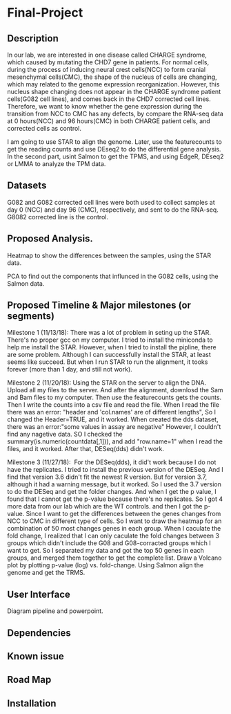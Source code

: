 # Final-Project
## Description
In our lab, we are interested in one disease called CHARGE syndrome, which caused by mutating the CHD7 gene in patients. For normal cells, during the process of inducing neural crest cells(NCC) to form cranial mesenchymal cells(CMC), the shape of the nucleus of cells are changing, which may  related to the genome expression reorganization.  However, this nucleus shape changing does not appear in the CHARGE syndrome patient cells(G082 cell lines), and comes back in the CHD7 corrected cell lines. Therefore, we want to know whether the gene expression during the transition from NCC to CMC has any defects, by compare the RNA-seq data at 0 hours(NCC) and 96 hours(CMC) in both CHARGE patient cells, and corrected cells as control. 

I am going to use STAR to align the genome. Later, use the featurecounts to get the reading counts and use DEseq2 to do the differential gene analysis. In the second part, usint Salmon to get the TPMS, and using EdgeR, DEseq2 or LMMA to analyze the TPM data.

## Datasets
G082 and G082 corrected cell lines were both used to collect samples at day 0 (NCC) and day 96 (CMC), respectively, and sent to do the RNA-seq. G8082 corrected line is the control.

## Proposed Analysis.  
Heatmap to show the differences between the samples, using the STAR data.

PCA to find out the components that influnced in the G082 cells, using the Salmon data.

## Proposed Timeline & Major milestones (or segments)
Milestone 1 (11/13/18): There was a lot of problem in seting up the STAR. There's no proper gcc on my computer. I tried to install the miniconda to help me install the STAR. However, when I tried to install the pipline, there are some problem. Although I can successfully install the STAR, at least seems like succeed. But when I run STAR to run the alignment, it tooks forever (more than 1 day, and still not work). 

Milestone 2 (11/20/18): Using the STAR on the server to align the DNA. Upload all my files to the server. And after the alignment, downlosd the Sam and Bam files to my computer. Then use the featurecounts gets the counts. Then I write the counts into a csv file and read the file. When I read the file there was an error: "header and 'col.names' are of different lengths", So I changed the Header=TRUE, and it worked. When created the dds dataset, there was an error:"some values in assay are negative" However, I couldn't find any nagetive data. SO I checked the summary(is.numeric(countdata[,1])), and add "row.name=1" when I read the files, and it worked. After that, DESeq(dds) didn't work.

Milestone 3 (11/27/18):  For the DESeq(dds), it did't work because I do not have the replicates. I tried to install the previous version of the DESeq. And I find that version 3.6 didn't fit the newest R version. But for version 3.7, although it had a warning message, but it worked. So I used the 3.7 version to do the DESeq and get the folder changes. And when I get the p value, I found that I cannot get the p-value because there's no replicates. So I got 4 more data from our lab which are the WT controls. and then I got the p-value. Since I want to get the differences between the genes changes from NCC to CMC in different type of cells. So I want to draw the heatmap for an combination of  50 most changes genes in each group. When I caculate the fold change, I realized that I can only caculate the fold changes between 3 groups which didn't include the G08 and G08-corracted groups which I want to get. So I separated my data and got the top 50 genes in each groups, and merged them together to get the complete list. Draw a Volcano plot by plotting p-value (log) vs. fold-change.  Using Salmon align the genome and get the TRMS.
## User Interface
Diagram pipeline and powerpoint.

## Dependencies

## Known issue

## Road Map

## Installation
